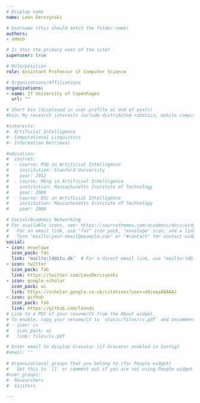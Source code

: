 ```yaml
---
# Display name
name: Leon Derczynski

# Username (this should match the folder name)
authors:
- admin

# Is this the primary user of the site?
superuser: true

# Role/position
role: Assistant Professor of Computer Science

# Organizations/Affiliations
organizations:
- name: IT University of Copenhagen
  url: ""

# Short bio (displayed in user profile at end of posts)
#bio: My research interests include distributed robotics, mobile computing and programmable matter.

#interests:
#- Artificial Intelligence
#- Computational Linguistics
#- Information Retrieval

#education:
#  courses:
#  - course: PhD in Artificial Intelligence
#    institution: Stanford University
#    year: 2012
#  - course: MEng in Artificial Intelligence
#    institution: Massachusetts Institute of Technology
#    year: 2009
#  - course: BSc in Artificial Intelligence
#    institution: Massachusetts Institute of Technology
#    year: 2008

# Social/Academic Networking
# For available icons, see: https://sourcethemes.com/academic/docs/widgets/#icons
#   For an email link, use "fas" icon pack, "envelope" icon, and a link in the
#   form "mailto:your-email@example.com" or "#contact" for contact widget.
social:
- icon: envelope
  icon_pack: fas
  link: 'mailto:ld@itu.dk'  # For a direct email link, use "mailto:ld@itu.dk".
- icon: twitter
  icon_pack: fab
  link: https://twitter.com/LeonDerczynski
- icon: google-scholar
  icon_pack: ai
  link: https://scholar.google.co.uk/citations?user=d8iwqa8AAAAJ
- icon: github
  icon_pack: fab
  link: https://github.com/leondz
# Link to a PDF of your resume/CV from the About widget.
# To enable, copy your resume/CV to `static/files/cv.pdf` and uncomment the lines below.  
# - icon: cv
#   icon_pack: ai
#   link: files/cv.pdf

# Enter email to display Gravatar (if Gravatar enabled in Config)
#email: ""
  
# Organizational groups that you belong to (for People widget)
#   Set this to `[]` or comment out if you are not using People widget.  
#user_groups:
#- Researchers
#- Visitors

---
```

